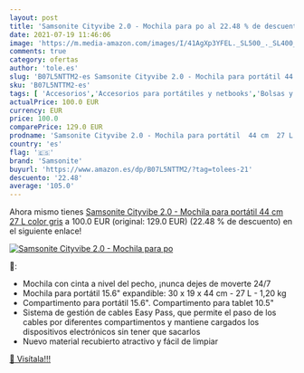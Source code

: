```yaml
---
layout: post
title: 'Samsonite Cityvibe 2.0 - Mochila para po al 22.48 % de descuento'
date: 2021-07-19 11:46:06
image: 'https://m.media-amazon.com/images/I/41AgXp3YFEL._SL500_._SL400_.jpg'
comments: true
category: ofertas
author: 'tole.es'
slug: 'B07L5NTTM2-es Samsonite Cityvibe 2.0 - Mochila para portátil 44 cm 27 L...'
sku: 'B07L5NTTM2-es'
tags: [ 'Accesorios','Accesorios para portátiles y netbooks','Bolsas y fundas para portátiles y netbooks','Informática','Mochilas para portátiles y netbooks','mochila','samsonite', ]
actualPrice: 100.0 EUR
currency: EUR
price: 100.0
comparePrice: 129.0 EUR
prodname: 'Samsonite Cityvibe 2.0 - Mochila para portátil  44 cm  27 L   color gris'
country: 'es'
flag: '🇪🇸'
brand: 'Samsonite'
buyurl: 'https://www.amazon.es/dp/B07L5NTTM2/?tag=tolees-21'
descuento: '22.48'
average: '105.0'
---
```


Ahora mismo tienes [Samsonite Cityvibe 2.0 - Mochila para portátil  44 cm  27 L   color gris](https://www.amazon.es/dp/B07L5NTTM2/?tag=tolees-21) a 100.0 EUR (original: 129.0 EUR) (22.48 %  de descuento) en el siguiente enlace!

[![Samsonite Cityvibe 2.0 - Mochila para po](https://m.media-amazon.com/images/I/41AgXp3YFEL._SL500_._SL400_.jpg)](https://www.amazon.es/dp/B07L5NTTM2/?tag=tolees-21)

🔎:

- Mochila con cinta a nivel del pecho, ¡nunca dejes de moverte 24/7
- Mochila para portátil 15.6\" expandible: 30 x 19 x 44 cm - 27 L - 1,20 kg
- Compartimento para portátil 15.6\". Compartimento para tablet 10.5\"
- Sistema de gestión de cables Easy Pass, que permite el paso de los cables por diferentes compartimentos y mantiene cargados los dispositivos electrónicos sin tener que sacarlos
- Nuevo material recubierto atractivo y fácil de limpiar

[🛒 Visítala!!!](https://www.amazon.es/dp/B07L5NTTM2/?tag=tolees-21)
